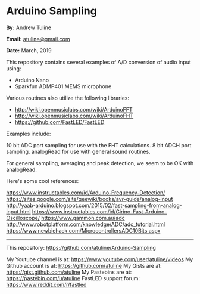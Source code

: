# Arduino Sampling


**By:** Andrew Tuline

**Email:** atuline@gmail.com

**Date:** March, 2019

This repository contains several examples of A/D conversion of audio input using:

- Arduino Nano
- Sparkfun ADMP401 MEMS microphone


Various routines also utilize the following libraries:

- http://wiki.openmusiclabs.com/wiki/ArduinoFFT
- http://wiki.openmusiclabs.com/wiki/ArduinoFHT
- https://github.com/FastLED/FastLED


Examples include:

10 bit ADC port sampling for use with the FHT calculations.
8 bit ADCH port sampling.
analogRead for use with general sound routines.

For general sampling, averaging and peak detection, we seem to be OK with analogRead.


Here's some cool references:

https://www.instructables.com/id/Arduino-Frequency-Detection/
https://sites.google.com/site/qeewiki/books/avr-guide/analog-input
http://yaab-arduino.blogspot.com/2015/02/fast-sampling-from-analog-input.html
https://www.instructables.com/id/Girino-Fast-Arduino-Oscilloscope/
https://www.gammon.com.au/adc
http://www.robotplatform.com/knowledge/ADC/adc_tutorial.html
https://www.newbiehack.com/MicrocontrollersADC10Bits.aspx


-----------------------------------------------------------------------------------

This repository:						https://github.com/atuline/Arduino-Sampling

My Youtube channel is at:               https://www.youtube.com/user/atuline/videos
My Github account is at:                https://github.com/atuline
My Gists are at:                        https://gist.github.com/atuline
My Pastebins are at:                    https://pastebin.com/u/atuline
FastLED support forum:					https://www.reddit.com/r/fastled